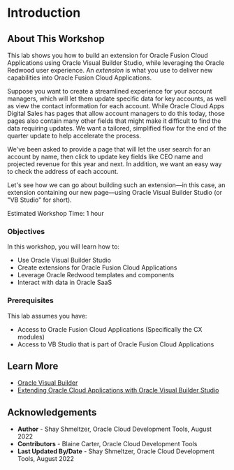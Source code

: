 # Introduction

## About This Workshop

This lab shows you how to build an extension for Oracle Fusion Cloud Applications using Oracle Visual Builder Studio, while leveraging the Oracle Redwood user experience. An *extension* is what you use to deliver new capabilities into Oracle Fusion Cloud Applications.

Suppose you want to create a streamlined experience for your account managers, which will let them update specific data for key accounts, as well as view the contact information for each account. While Oracle Cloud Apps Digital Sales has pages that allow account managers to do this today, those pages also contain many other fields that might make it difficult to find the data requiring updates. We want a tailored, simplified flow for the end of the quarter update to help accelerate the process.

We've been asked to provide a page that will let the user search for an account by name, then click to update key fields like CEO name and projected revenue for this year and next. In addition, we want an easy way to check the address of each account.

Let's see how we can go about building such an extension&mdash;in this case, an extension containing our new page&mdash;using Oracle Visual Builder Studio (or "VB Studio" for short).

Estimated Workshop Time: 1 hour

  [](youtube:kqC2wLWw-cM)

### Objectives

In this workshop, you will learn how to:
* Use Oracle Visual Builder Studio
* Create extensions for Oracle Fusion Cloud Applications
* Leverage Oracle Redwood templates and components
* Interact with data in Oracle SaaS

### Prerequisites

This lab assumes you have:
* Access to Oracle Fusion Cloud Applications (Specifically the CX modules)
* Access to VB Studio that is part of Oracle Fusion Cloud Applications

## Learn More

* [Oracle Visual Builder](https://www.oracle.com/application-development/visual-builder/)
* [Extending Oracle Cloud Applications with Oracle Visual Builder Studio](https://docs.oracle.com/en/cloud/paas/visual-builder/visualbuilder-building-appui/index.html)

## Acknowledgements
* **Author** - Shay Shmeltzer, Oracle Cloud Development Tools, August 2022
* **Contributors** -  Blaine Carter, Oracle Cloud Development Tools
* **Last Updated By/Date** - Shay Shmeltzer, Oracle Cloud Development Tools, August 2022
